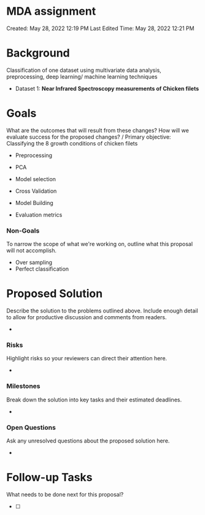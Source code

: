 # MDA assignment

Created: May 28, 2022 12:19 PM
Last Edited Time: May 28, 2022 12:21 PM

# Background

Classification of one dataset using multivariate data analysis, preprocessing, deep learning/ machine learning techniques

- Dataset 1: **Near Infrared Spectroscopy measurements of Chicken filets**

# Goals

What are the outcomes that will result from these changes? How will we evaluate success for the proposed changes? /
Primary objective: Classifying the 8 growth conditions of chicken filets
- Preprocessing
- PCA
- Model selection
- Cross Validation
- Model Building

- Evaluation metrics

### Non-Goals

To narrow the scope of what we're working on, outline what this proposal will not accomplish.

- Over sampling
- Perfect classification

# Proposed Solution

Describe the solution to the problems outlined above. Include enough detail to allow for productive discussion and comments from readers.

- 

### Risks

Highlight risks so your reviewers can direct their attention here. 

- 

### Milestones

Break down the solution into key tasks and their estimated deadlines. 

- 

### Open Questions

Ask any unresolved questions about the proposed solution here.

- 

# Follow-up Tasks

What needs to be done next for this proposal? 

- [ ]
